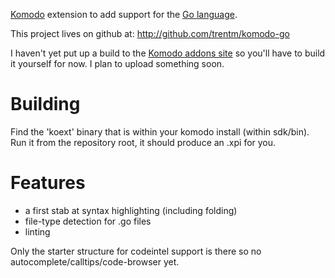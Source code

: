 [Komodo](http://www.activestate.com/komodo) extension to add support for the [Go
language](http://golang.org).

This project lives on github at: <http://github.com/trentm/komodo-go>

I haven't yet put up a build to the [Komodo addons
site](http://community.activestate.com/addons) so you'll have to build it
yourself for now. I plan to upload something soon.

# Building
Find the 'koext' binary that is within your komodo install (within sdk/bin).
Run it from the repository root, it should produce an .xpi for you.

# Features

- a first stab at syntax highlighting (including folding)
- file-type detection for .go files
- linting

Only the starter structure for codeintel support is there so no
autocomplete/calltips/code-browser yet.

